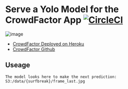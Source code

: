 # Serve a Yolo Model for the CrowdFactor App [![CircleCI](https://circleci.com/gh/SimonHollands/cfmodelserver.svg?style=svg)](https://circleci.com/gh/SimonHollands/cfmodelserver)
![image](https://user-images.githubusercontent.com/22828446/68315875-52def480-006d-11ea-8f59-48ffc1b16ec0.png)

* [CrowdFactor Deployed on Heroku](https://crowdfactor.herokuapp.com/)
* [CrowdFactor Github](https://github.com/SimonHollands/crowdfactor3)


## Useage
```
The model looks here to make the next prediction:
S3:/data/{surfbreak}/frame_last.jpg
```
